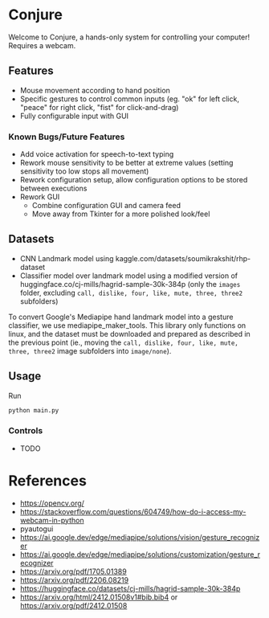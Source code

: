 # Conjure

Welcome to Conjure, a hands-only system for controlling your computer! Requires a webcam.

## Features

- Mouse movement according to hand position
- Specific gestures to control common inputs (eg. "ok" for left click, "peace" for right click, "fist" for click-and-drag)
- Fully configurable input with GUI

### Known Bugs/Future Features

- Add voice activation for speech-to-text typing
- Rework mouse sensitivity to be better at extreme values (setting sensitivity too low stops all movement)
- Rework configuration setup, allow configuration options to be stored between executions
- Rework GUI
  - Combine configuration GUI and camera feed
  - Move away from Tkinter for a more polished look/feel

## Datasets

- CNN Landmark model using kaggle.com/datasets/soumikrakshit/rhp-dataset
- Classifier model over landmark model using a modified version of huggingface.co/cj-mills/hagrid-sample-30k-384p (only the `images` folder, excluding `call, dislike, four, like, mute, three, three2` subfolders)

To convert Google's Mediapipe hand landmark model into a gesture classifier, we use mediapipe_maker_tools. This library only functions on linux, and the dataset must be downloaded and prepared as described in the previous point (ie., moving the `call, dislike, four, like, mute, three, three2` image subfolders into `image/none`).

## Usage

Run

```bash
python main.py
```

### Controls

- TODO <!--TODO----------------------------------------------------------------------------->

# References

- https://opencv.org/
- https://stackoverflow.com/questions/604749/how-do-i-access-my-webcam-in-python
- pyautogui
- https://ai.google.dev/edge/mediapipe/solutions/vision/gesture_recognizer
- https://ai.google.dev/edge/mediapipe/solutions/customization/gesture_recognizer
- https://arxiv.org/pdf/1705.01389
- https://arxiv.org/pdf/2206.08219
- https://huggingface.co/datasets/cj-mills/hagrid-sample-30k-384p
- https://arxiv.org/html/2412.01508v1#bib.bib4 or https://arxiv.org/pdf/2412.01508
